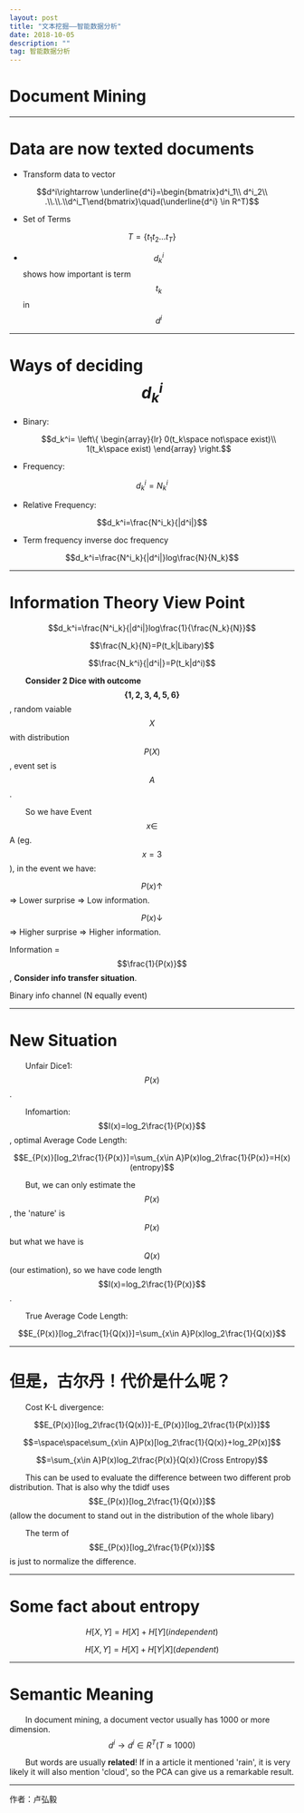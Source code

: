 ```yaml
---
layout: post
title: "文本挖掘——智能数据分析"
date: 2018-10-05
description: ""
tag: 智能数据分析
---
```



<script type="text/javascript" async src="https://cdn.mathjax.org/mathjax/latest/MathJax.js?config=TeX-MML-AM_CHTML"> </script>


Document Mining
===

* * *

# Data are now texted documents

- Transform data to vector

$$d^i\rightarrow \underline{d^i}=\begin{bmatrix}d^i_1\\ d^i_2\\ .\\.\\.\\d^i_T\end{bmatrix}\quad(\underline{d^i} \in R^T)$$

- Set of Terms


$$T = \{t_1t_2...t_T\}$$

- $$d_k^i$$ shows how important is term $$t_k$$ in $$d^i$$

* * *

# Ways of deciding $$d^i_k$$

* Binary: 

	$$d_k^i=
	\left\{
		\begin{array}{lr}
		0(t_k\space not\space exist)\\
		1(t_k\space exist)
		\end{array}
	\right.$$

* Frequency: 

$$d_k^i=N^i_k$$

* Relative Frequency: 

$$d_k^i=\frac{N^i_k}{|d^i|}$$

* Term frequency inverse doc frequency

$$d_k^i=\frac{N^i_k}{|d^i|}log\frac{N}{N_k}$$

* * *

# Information Theory View Point

$$d_k^i=\frac{N^i_k}{|d^i|}log\frac{1}{\frac{N_k}{N}}$$

$$\frac{N_k}{N}=P(t_k|Libary)$$

$$\frac{N_k^i}{|d^i|}=P(t_k|d^i)$$


&ensp;&ensp;&ensp;&ensp;**Consider 2 Dice with outcome $$\{1,2,3,4,5,6\}$$**, random vaiable $$X$$ with distribution $$P(X)$$, event set is $$A$$.

&ensp;&ensp;&ensp;&ensp;So we have Event $$x\in$$ A (eg. $$x=3$$), in the event we have:  

$$P(x)\uparrow$$ => Lower surprise => Low information.

$$P(x)\downarrow$$ => Higher surprise => Higher information.

Information = $$\frac{1}{P(x)}$$, **Consider info transfer situation**.

Binary info channel (N equally event)

* * *

# New Situation
&ensp;&ensp;&ensp;&ensp;Unfair Dice1: $$P(x)$$.

&ensp;&ensp;&ensp;&ensp;Infomartion: $$I(x)=log_2\frac{1}{P(x)}$$, optimal Average Code Length: 

$$E_{P(x)}[log_2\frac{1}{P(x)}]=\sum_{x\in A}P(x)log_2\frac{1}{P(x)}=H(x)(entropy)$$

&ensp;&ensp;&ensp;&ensp;But, we can only estimate the $$P(x)$$, the 'nature' is $$P(x)$$ but what we have is $$Q(x)$$(our estimation), so we have code length $$I(x)=log_2\frac{1}{P(x)}$$.

&ensp;&ensp;&ensp;&ensp;True Average Code Length: 

$$E_{P(x)}[log_2\frac{1}{Q(x)}]=\sum_{x\in A}P(x)log_2\frac{1}{Q(x)}$$

* * *

# 但是，古尔丹！代价是什么呢？
&ensp;&ensp;&ensp;&ensp;Cost K-L divergence:

$$E_{P(x)}[log_2\frac{1}{Q(x)}]-E_{P(x)}[log_2\frac{1}{P(x)}]$$

$$=\space\space\sum_{x\in A}P(x)[log_2\frac{1}{Q(x)}+log_2P(x)]$$

$$=\sum_{x\in A}P(x)log_2\frac{P(x)}{Q(x)}(Cross Entropy)$$

&ensp;&ensp;&ensp;&ensp;This can be used to evaluate the difference between two different prob distribution. That is also why the tdidf uses $$E_{P(x)}[log_2\frac{1}{Q(x)}]$$(allow the document to stand out in the distribution of the whole libary)

&ensp;&ensp;&ensp;&ensp;The term of $$E_{P(x)}[log_2\frac{1}{P(x)}]$$is just to normalize the difference.

* * *

# Some fact about entropy

$$H[X,Y]=H[X]+H[Y](independent)$$

$$H[X,Y]=H[X]+H[Y|X](dependent)$$

* * *

# Semantic Meaning

&ensp;&ensp;&ensp;&ensp;In document mining, a document vector usually has 1000 or more dimension. $$d^i\rightarrow d^i\in R^T(T\approx1000)$$

&ensp;&ensp;&ensp;&ensp;But words are usually **related**! If in a article it mentioned 'rain', it is very likely it will also mention 'cloud', so the PCA can give us a remarkable result.

* * *
作者：卢弘毅
